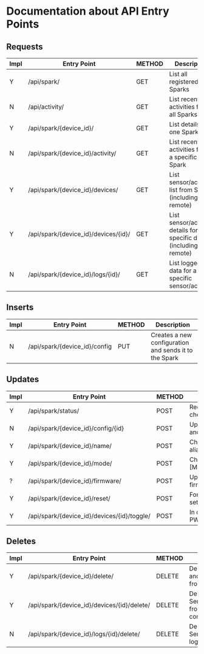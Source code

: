 Documentation about API Entry Points
====================================

Requests
--------

Impl | Entry Point | METHOD | Description
-----|-------------|--------|------------
Y | /api/spark/                          | GET    | List all registered Sparks
N | /api/activity/                       | GET    | List recent activities from all Sparks
Y | /api/spark/{device_id}/              | GET    | List details of one Spark
N | /api/spark/{device_id}/activity/     | GET    | List recent activities from a specific Spark
Y | /api/spark/{device_id}/devices/      | GET    | List sensor/actuator list from Spark (including remote)
Y | /api/spark/{device_id}/devices/{id}/ | GET    | List sensor/actuator details for a specific device (including remote)
N | /api/spark/{device_id}/logs/{id}/    | GET    | List logged data for a specific sensor/actuator

Inserts
-------
Impl | Entry Point | METHOD | Description
-----|-------------|--------|------------
N | /api/spark/{device_id}/config               | PUT    | Creates a new configuration and sends it to the Spark


Updates
-------

Impl | Entry Point | METHOD | Description
-----|-------------|--------|------------
Y | /api/spark/status/                          | POST   | Receive Spark status updates and check in Spark
N | /api/spark/{device_id}/config/{id}          | POST   | Updates an existing configuration and sends it to the Spark
Y | /api/spark/{device_id}/name/                | POST   | Change name of spark, used as alias
Y | /api/spark/{device_id}/mode/                | POST   | Change mode to either [MANUAL,LOGGING,AUTOMATIC]
? | /api/spark/{device_id}/firmware/            | POST   | Updates Spark with latest firmware
Y | /api/spark/{device_id}/reset/               | POST   | Force Spark to reset/clear all settings
Y | /api/spark/{device_id}/devices/{id}/toggle/ | POST   | In case device is an Actuator or PWM device change the state

Deletes
-------

Impl | Entry Point | METHOD | Description
-----|-------------|--------|------------
Y | /api/spark/{device_id}/delete/              | DELETE | Deletes a Spark and all its data from database
Y | /api/spark/{device_id}/devices/{id}/delete/ | DELETE | Deletes the Sensor/Actuator from this Sparks configuration
N | /api/spark/{device_id}/logs/{id}/delete/    | DELETE | Deletes the Sensors/Actuators log data
